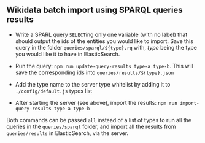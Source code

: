 ## Wikidata batch import using SPARQL queries results

* Write a SPARL query `SELECT`ing only one variable (with no label) that should output the ids of the entities you would like to import. Save this query in the folder `queries/sparql/${type}.rq` with, *type* being the type you would like it to have in ElasticSearch.

* Run the query: `npm run update-query-results type-a type-b`. This will save the corresponding ids into `queries/results/${type}.json`

* Add the type name to the server type whitelist by adding it to `./config/default.js` types list

* After starting the server (see above), import the results: `npm run import-query-results type-a type-b`

Both commands can be passed `all` instead of a list of types to run all the queries in the `queries/sparql` folder, and import all the results from `queries/results` in ElasticSearch, via the server.
